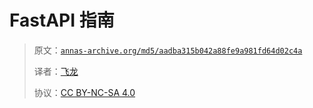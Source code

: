# FastAPI 指南

> 原文：[`annas-archive.org/md5/aadba315b042a88fe9a981fd64d02c4a`](https://annas-archive.org/md5/aadba315b042a88fe9a981fd64d02c4a)
>
> 译者：[飞龙](https://github.com/wizardforcel)
>
> 协议：[CC BY-NC-SA 4.0](http://creativecommons.org/licenses/by-nc-sa/4.0/)